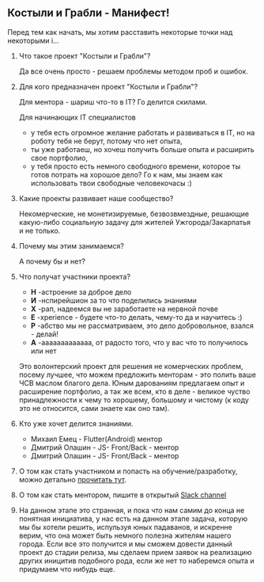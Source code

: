 ## Костыли и Грабли -  Манифест!

Перед тем как начать, мы хотим расставить некоторые точки над некоторыми i...

1. Что такое проект "Костыли и Грабли"? 
    
    Да все очень просто - решаем проблемы методом проб и ошибок.

2. Для кого предназначен проект "Костыли и Грабли"?

    Для ментора - шариш что-то в IT? Го делится скилами.
    
    Для начинающих IT специалистов 
    - у тебя есть огромное желание работать и развиваться в IT, но на роботу тебя не берут, потому что нет опыта,
    - ты уже работаеш, но хочеш получить больше опыта и расширить свое портфолио, 
    - у тебя просто есть немного свободного времени, которое ты готов потрать на хорошое дело? 
Го к нам, мы знаем как использовать твои свободные человекочасы :)

3. Какие проекты развивает наше сообщество?

    Некомерческие, не монетизируемые, безвозвмездные, решающие какую-либо социальную задачу для жителей Ужгорода/Закарпатья и не только. 

4. Почему мы этим занимаемся?

    А почему бы и нет?

5. Что получат участники проекта?
    * **Н** -астроение за доброе дело
    * **И** -нспирейшион за то что поделились знаниями
    * **Х** -рап, надеемся вы не заработаете на нервной почве
    * **Е** -xperience - будете что-то делать, чему-то да и научитесь :)
    * **Р** -абство мы не рассматриваем, это дело добровольное, взался - делай!
    * **А** -ааааааааааааа, от радосто того, что у вас что то получилось или нет

    Это волонтерский проект для решения не комерческих проблем, посему лучшее, что можем предложить менторам - это полить ваше ЧСВ маслом благого дела. Юным дарованиям предлагаем опыт и расширение портфолио, а так же всем, кто в деле - великое чуство принадлежности к чему то хорошему, большому и чистому (к коду это не относится, сами знаете как оно там).    

6. Кто уже хочет делится знаниями.
    - Михаил Емец - Flutter(Android) ментор
    - Дмитрий Олашин - JS- Front/Back - ментор
    - Дмитрий Олашин - JS- Front/Back - ментор

7. О том как стать участником и попасть на обучение/разработку, можно детально [прочитать тут](/docs/test_description.md). 
8. О том как стать ментором, пишите в открытый [Slack channel](https://app.slack.com/client/TDYTCTBK9/C0143EPU7C4)
9. На данном этапе это странная, и пока что нам самим до конца не понятная инициатива, у нас есть на данном этапе задача, которую мы бы хотели решить, испульзуя юных падаванов, и искренне верим, что она может быть немного полезна жителям нашего города. Если все это получится и мы сможем довести данный проект до стадии релиза, мы сделаем прием заявок на реализацию других иницитив подобного рода, если же нет то наберемся опыта и придумаем что нибудь еще.
